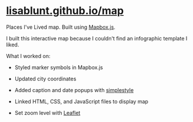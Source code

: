 [lisablunt.github.io/map](http://lisablunt.github.io/map)
==============

Places I've Lived map. Built using [Mapbox.js](https://www.mapbox.com/mapbox.js/api/v3.1.1/). 

I built this interactive map because I couldn't find an infographic template I liked.

What I worked on:

* Styled marker symbols in Mapbox.js

* Updated city coordinates

* Added caption and date popups with [simplestyle](http://https://www.mapbox.com/help/define-simplestyle/)

* Linked HTML, CSS, and JavaScript files to display map

* Set zoom level with [Leaflet](http://https://leafletjs.com/index.html)

